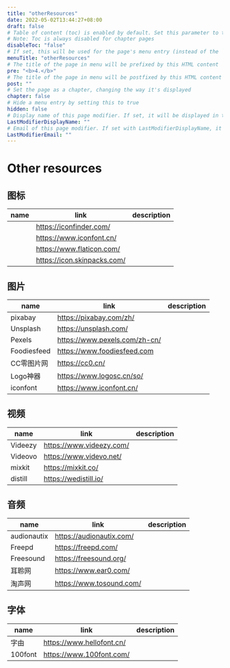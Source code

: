 ```yaml
---
title: "otherResources"
date: 2022-05-02T13:44:27+08:00
draft: false
# Table of content (toc) is enabled by default. Set this parameter to true to disable it.
# Note: Toc is always disabled for chapter pages
disableToc: "false"
# If set, this will be used for the page's menu entry (instead of the `title` attribute)
menuTitle: "otherResources"
# The title of the page in menu will be prefixed by this HTML content
pre: "<b>4.</b>"
# The title of the page in menu will be postfixed by this HTML content
post: ""
# Set the page as a chapter, changing the way it's displayed
chapter: false
# Hide a menu entry by setting this to true
hidden: false
# Display name of this page modifier. If set, it will be displayed in the footer.
LastModifierDisplayName: ""
# Email of this page modifier. If set with LastModifierDisplayName, it will be displayed in the footer
LastModifierEmail: ""
---
```


# Other resources

## 图标
|name|link|description|
|---|---|---|
||https://iconfinder.com/
||https://www.iconfont.cn/
||https://www.flaticon.com/
||https://icon.skinpacks.com/

## 图片
|name|link|description|
|---|---|---|
|pixabay|https://pixabay.com/zh/
|Unsplash|https://unsplash.com/
|Pexels|https://www.pexels.com/zh-cn/
|Foodiesfeed|https://www.foodiesfeed.com
|CC零图片网|https://cc0.cn/
|Logo神器|https://www.logosc.cn/so/
|iconfont|https://www.iconfont.cn/

## 视频
|name|link|description|
|---|---|---|
|Videezy|https://www.videezy.com/
|Videovo|https://www.videvo.net/
|mixkit|https://mixkit.co/
|distill|https://wedistill.io/

## 音频
|name|link|description|
|---|---|---|
|audionautix|https://audionautix.com/
|Freepd|https://freepd.com/
|Freesound|https://freesound.org/
|耳聆网|https://www.ear0.com/
|淘声网|https://www.tosound.com/

## 字体
|name|link|description|
|---|---|---|
|字由|https://www.hellofont.cn/
|100font|https://www.100font.com/
